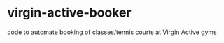 virgin-active-booker
====================

code to automate booking of classes/tennis courts at Virgin Active gyms
